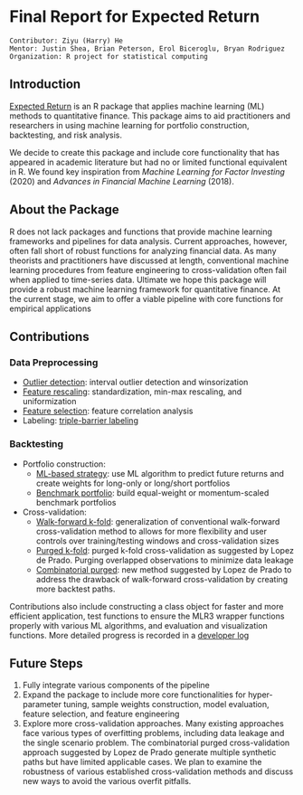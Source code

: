 # Final Report for Expected Return

	Contributor: Ziyu (Harry) He
	Mentor: Justin Shea, Brian Peterson, Erol Biceroglu, Bryan Rodriguez
	Organization: R project for statistical computing
## Introduction
[Expected Return](https://github.com/JustinMShea/ExpectedReturns) is an R package that applies machine learning (ML) methods to quantitative finance. This package aims to aid practitioners and researchers in using machine learning for portfolio construction, backtesting, and risk analysis.

We decide to create this package and include core functionality that has appeared in academic literature but had no or limited functional equivalent in R. We found key inspiration from *Machine Learning for Factor Investing* (2020) and *Advances in Financial Machine Learning* (2018).
## About the Package
R does not lack packages and functions that provide machine learning frameworks and pipelines for data analysis. Current approaches, however, often fall short of robust functions for analyzing financial data. As many theorists and practitioners have discussed at length, conventional machine learning procedures from feature engineering to cross-validation often fail when applied to time-series data. Ultimate we hope this package will provide a robust machine learning framework for quantitative finance. At the current stage, we aim to offer a viable pipeline with core functions for empirical applications
## Contributions
### Data Preprocessing
- [Outlier detection](https://github.com/JustinMShea/ExpectedReturns/blob/master/sandbox/outliers.R): interval outlier detection and winsorization
- [Feature rescaling](https://github.com/JustinMShea/ExpectedReturns/blob/master/sandbox/rescale.R): standardization, min-max rescaling, and uniformization
- [Feature selection](https://github.com/JustinMShea/ExpectedReturns/blob/master/sandbox/featureselection.R): feature correlation analysis
- Labeling: [triple-barrier labeling](https://github.com/JustinMShea/ExpectedReturns/blob/master/sandbox/triple_barrier.R)
### Backtesting
- Portfolio construction: 
	- [ML-based strategy](https://github.com/JustinMShea/ExpectedReturns/blob/master/sandbox/build_strategy.R): use ML algorithm to predict future returns and create weights for long-only or long/short portfolios
	- [Benchmark portfolio](https://github.com/JustinMShea/ExpectedReturns/blob/master/sandbox/benchmark_strategy.R): build equal-weight or momentum-scaled benchmark portfolios 
- Cross-validation:
	- [Walk-forward k-fold](https://github.com/JustinMShea/ExpectedReturns/blob/master/sandbox/walkforward_kfold.R): generalization of conventional walk-forward cross-validation method to allows for more flexibility and user controls over training/testing windows and cross-validation sizes
	- [Purged k-fold](https://github.com/JustinMShea/ExpectedReturns/blob/master/sandbox/purged_kfold.R): purged k-fold cross-validation as suggested by Lopez de Prado. Purging overlapped observations to minimize data leakage
	- [Combinatorial purged](https://github.com/JustinMShea/ExpectedReturns/blob/master/sandbox/combinatorial_purged.R): new method suggested by Lopez de Prado to address the drawback of walk-forward cross-validation by creating more backtest paths.

Contributions also include constructing a class object for faster and more efficient application, test functions to ensure the MLR3 wrapper functions properly with various ML algorithms, and evaluation and visualization functions. More detailed progress is recorded in a [developer log](https://github.com/JustinMShea/ExpectedReturns/blob/master/sandbox/developer_log_harry.md)
## Future Steps
1. Fully integrate various components of the pipeline
2. Expand the package to include more core functionalities for hyper-parameter tuning, sample weights construction, model evaluation, feature selection, and feature engineering
3. Explore more cross-validation approaches. Many existing approaches face various types of overfitting problems, including data leakage and the single scenario problem. The combinatorial purged cross-validation approach suggested by Lopez de Prado generate multiple synthetic paths but have limited applicable cases. We plan to examine the robustness of various established cross-validation methods and discuss new ways to avoid the various overfit pitfalls.
